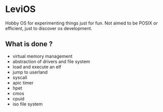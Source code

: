 # LeviOS

Hobby OS for experimenting things just for fun. Not aimed to be POSIX or efficient, just to discover os development.

## What is done ?

- virtual memory management
- abstraction of drivers and file system
- load and execute an elf
- jump to userland
- syscall
- apic timer
- hpet
- cmos
- cpuid
- iso file system